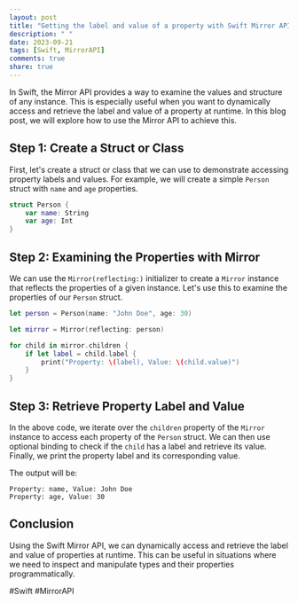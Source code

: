 ```yaml
---
layout: post
title: "Getting the label and value of a property with Swift Mirror API"
description: " "
date: 2023-09-21
tags: [Swift, MirrorAPI]
comments: true
share: true
---
```


In Swift, the Mirror API provides a way to examine the values and structure of any instance. This is especially useful when you want to dynamically access and retrieve the label and value of a property at runtime. In this blog post, we will explore how to use the Mirror API to achieve this.

## Step 1: Create a Struct or Class

First, let's create a struct or class that we can use to demonstrate accessing property labels and values. For example, we will create a simple `Person` struct with `name` and `age` properties.

```swift
struct Person {
    var name: String
    var age: Int
}
```

## Step 2: Examining the Properties with Mirror

We can use the `Mirror(reflecting:)` initializer to create a `Mirror` instance that reflects the properties of a given instance. Let's use this to examine the properties of our `Person` struct.

```swift
let person = Person(name: "John Doe", age: 30)

let mirror = Mirror(reflecting: person)

for child in mirror.children {
    if let label = child.label {
        print("Property: \(label), Value: \(child.value)")
    }
}
```

## Step 3: Retrieve Property Label and Value

In the above code, we iterate over the `children` property of the `Mirror` instance to access each property of the `Person` struct. We can then use optional binding to check if the `child` has a label and retrieve its value. Finally, we print the property label and its corresponding value.

The output will be:

```plaintext
Property: name, Value: John Doe
Property: age, Value: 30
```

## Conclusion

Using the Swift Mirror API, we can dynamically access and retrieve the label and value of properties at runtime. This can be useful in situations where we need to inspect and manipulate types and their properties programmatically.

#Swift #MirrorAPI